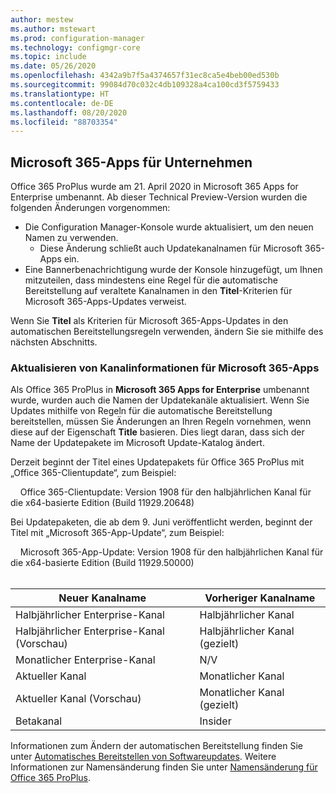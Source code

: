 ```yaml
---
author: mestew
ms.author: mstewart
ms.prod: configuration-manager
ms.technology: configmgr-core
ms.topic: include
ms.date: 05/26/2020
ms.openlocfilehash: 4342a9b7f5a4374657f31ec8ca5e4beb00ed530b
ms.sourcegitcommit: 99084d70c032c4db109328a4ca100cd3f5759433
ms.translationtype: HT
ms.contentlocale: de-DE
ms.lasthandoff: 08/20/2020
ms.locfileid: "88703354"
---
```

## <a name="microsoft-365-apps-for-enterprise"></a><a name="bkmk_365_apps"></a> Microsoft 365-Apps für Unternehmen
<!--6298093-->
Office 365 ProPlus wurde am 21. April 2020 in Microsoft 365 Apps for Enterprise umbenannt. Ab dieser Technical Preview-Version wurden die folgenden Änderungen vorgenommen:

- Die Configuration Manager-Konsole wurde aktualisiert, um den neuen Namen zu verwenden.
   - Diese Änderung schließt auch Updatekanalnamen für Microsoft 365-Apps ein.
- Eine Bannerbenachrichtigung wurde der Konsole hinzugefügt, um Ihnen mitzuteilen, dass mindestens eine Regel für die automatische Bereitstellung auf veraltete Kanalnamen in den **Titel**-Kriterien für Microsoft 365-Apps-Updates verweist.

Wenn Sie **Titel** als Kriterien für Microsoft 365-Apps-Updates in den automatischen Bereitstellungsregeln verwenden, ändern Sie sie mithilfe des nächsten Abschnitts.

### <a name="update-channel-information-for-microsoft-365-apps"></a><a name="bkmk_channel"></a> Aktualisieren von Kanalinformationen für Microsoft 365-Apps
<!--6298093-->
Als Office 365 ProPlus in **Microsoft 365 Apps for Enterprise** umbenannt wurde, wurden auch die Namen der Updatekanäle aktualisiert. Wenn Sie Updates mithilfe von Regeln für die automatische Bereitstellung bereitstellen, müssen Sie Änderungen an Ihren Regeln vornehmen, wenn diese auf der Eigenschaft **Title** basieren. Dies liegt daran, dass sich der Name der Updatepakete im Microsoft Update-Katalog ändert.

Derzeit beginnt der Titel eines Updatepakets für Office 365 ProPlus mit „Office 365-Clientupdate“, zum Beispiel:

&nbsp; &nbsp; Office 365-Clientupdate: Version 1908 für den halbjährlichen Kanal für die x64-basierte Edition (Build 11929.20648)

Bei Updatepaketen, die ab dem 9. Juni veröffentlicht werden, beginnt der Titel mit „Microsoft 365-App-Update“, zum Beispiel:

&nbsp; &nbsp; Microsoft 365-App-Update: Version 1908 für den halbjährlichen Kanal für die x64-basierte Edition (Build 11929.50000)
</br>
</br>

|Neuer Kanalname|Vorheriger Kanalname|
|--|--|
|Halbjährlicher Enterprise-Kanal|Halbjährlicher Kanal|
|Halbjährlicher Enterprise-Kanal (Vorschau)|Halbjährlicher Kanal (gezielt)|
|Monatlicher Enterprise-Kanal|N/V|
|Aktueller Kanal|Monatlicher Kanal|
|Aktueller Kanal (Vorschau)|Monatlicher Kanal (gezielt)|
|Betakanal|Insider|

Informationen zum Ändern der automatischen Bereitstellung finden Sie unter [Automatisches Bereitstellen von Softwareupdates](../../../../../sum/deploy-use/automatically-deploy-software-updates.md). Weitere Informationen zur Namensänderung finden Sie unter [Namensänderung für Office 365 ProPlus](/deployoffice/name-change).